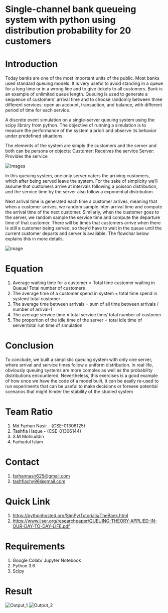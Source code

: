 # Single-channel bank queueing system with python using distribution probability for 20 customers

# Introduction
Today banks are one of the most important units of the public. Most banks used standard
queuing models. It is very useful to avoid standing in a queue for a long time or in a wrong line
and to give tickets to all customers. Bank is an example of unlimited queue length.
Queuing is used to generate a sequence of customers' arrival time and to choose randomly
between three different services: open an account, transaction, and balance, with different period
of time for each service.

 A discrete event simulation on a single-server queuing system using the scipy library from python. The objective of running a simulation is to measure the performance of the system a priori and observe its behavior under predefined situations.
 
The elements of the system are simply the customers and the server and both can be persons or objects:
Customer: Receives the service
Server: Provides the service

![images](https://user-images.githubusercontent.com/41537584/112215261-5f57f300-8c4a-11eb-9488-c25180880d7d.png)

In this queuing system, one only server caters the arriving customers, which after being served leave the system. For the sake of simplicity we’ll assume that customers arrive at intervals following a poisson distribution, and the service time by the server also follow a exponential distribution.

Next arrival time is generated each time a customer arrives, meaning that when a customer arrives, we random sample inter-arrival time and compute the arrival time of the next customer. Similarly, when the customer goes to the server, we random sample the service time and compute the departure time of that customer. There will be times that customers arrive when there is still a customer being served, so they’d have to wait in the queue until the current customer departs and server is available. The flowchar below explains this in more details.

![image](https://user-images.githubusercontent.com/41537584/112214037-ee640b80-8c48-11eb-8550-c7f35a47ca8c.png)

# Equation
1. Average waiting time for a customer = Total time customer waiting in Queue/ Total number of customers						
2. The average time of a customer spend in system = total time spend in system/ total customer	
3. The average time between arrivals = sum of all time between arrivals / number of arrival-1				
4.  The average service time = total service time/ total number of customer									
5. The proportion of the idle time of the server = total idle time of server/total run time of simulation										

# Conclusion
To conclude, we built a simplistic queuing system with only one server, where arrival and service times follow a uniform distribution. In real life, obviously queuing systems are more complex as well as the probability distributions encountered. Nevertheless, this exercises is a good example of how once we have the code of a model built, it can be easily re-used to run experiments that can be useful to make decisions or foresee potential scenarios that might hinder the stability of the studied system

# Team Ratio
1. Md Farhan Nasir - (CSE-01306125)
2. Tashfia Haque - (CSE-01306144)
3. S.M Mohiuddin
4. Farhadul Islam

# Contact
1. farhannasir625@gmail.com
2. tashfiachy96@gmail.com

# Quick Link
1. https://pythonhosted.org/SimPy/Tutorials/TheBank.html
2. https://www.ijser.org/researchpaper/QUEUING-THEORY-APPLIED-IN-OUR-DAY-TO-DAY-LIFE.pdf

# Requirements
1. Google Colab/ Jupyter Notebook
2. Python 3.6
3. Scipy

# Result
![Output_1](https://user-images.githubusercontent.com/41537584/112215889-18b6c880-8c4b-11eb-909c-5340c82c95eb.png)
![Output_2](https://user-images.githubusercontent.com/41537584/112215918-20766d00-8c4b-11eb-8a24-124eaa2b940e.png)

